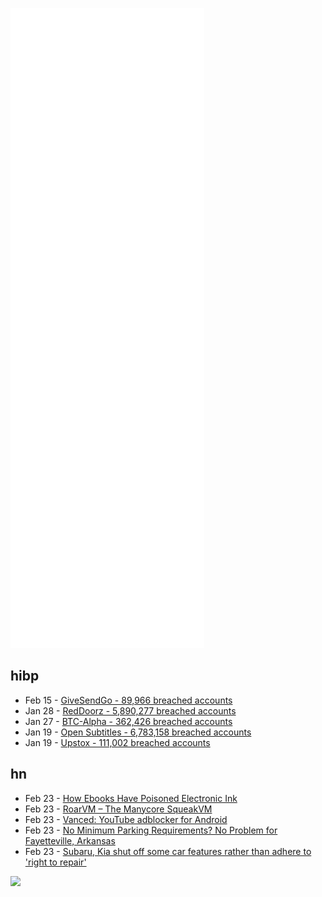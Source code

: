 ![Metrics](https://raw.githubusercontent.com/phixion/phixion/master/metrics.svg)

## hibp

<!--
for https://github.com/phixion/phixion/blob/main/.github/workflows/feeds.yml
-->
<!--START_SECTION:haveibeenpwnd-->
- Feb 15 - [GiveSendGo - 89,966 breached accounts](https://haveibeenpwned.com/PwnedWebsites#GiveSendGo)
- Jan 28 - [RedDoorz - 5,890,277 breached accounts](https://haveibeenpwned.com/PwnedWebsites#RedDoorz)
- Jan 27 - [BTC-Alpha - 362,426 breached accounts](https://haveibeenpwned.com/PwnedWebsites#BTCAlpha)
- Jan 19 - [Open Subtitles - 6,783,158 breached accounts](https://haveibeenpwned.com/PwnedWebsites#OpenSubtitles)
- Jan 19 - [Upstox - 111,002 breached accounts](https://haveibeenpwned.com/PwnedWebsites#Upstox)
<!--END_SECTION:haveibeenpwnd-->

## hn

<!--
for https://github.com/phixion/phixion/blob/main/.github/workflows/feeds.yml
-->
<!--START_SECTION:hn-->
- Feb 23 - [How Ebooks Have Poisoned Electronic Ink](https://schmud.de/posts/2021-12-01-eink.html)
- Feb 23 - [RoarVM – The Manycore SqueakVM](https://github.com/smarr/RoarVM)
- Feb 23 - [Vanced: YouTube adblocker for Android](https://vancedapp.com/)
- Feb 23 - [No Minimum Parking Requirements? No Problem for Fayetteville, Arkansas](https://www.sightline.org/2022/02/22/no-minimum-parking-requirements-no-problem-for-fayetteville-arkansas/)
- Feb 23 - [Subaru, Kia shut off some car features rather than adhere to 'right to repair'](https://www.ksdk.com/article/news/nation-world/some-car-features-shut-down-rather-than-adhere-to-right-to-repair-law/507-490590e2-aef7-4d1d-acc2-11414b48786d)
<!--END_SECTION:hn-->

<!--
for https://yhype.me
-->
![](https://hit.yhype.me/github/profile?user_id=13013670)
